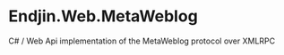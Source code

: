 Endjin.Web.MetaWeblog
=====================

C# / Web Api implementation of the MetaWeblog protocol over XMLRPC
